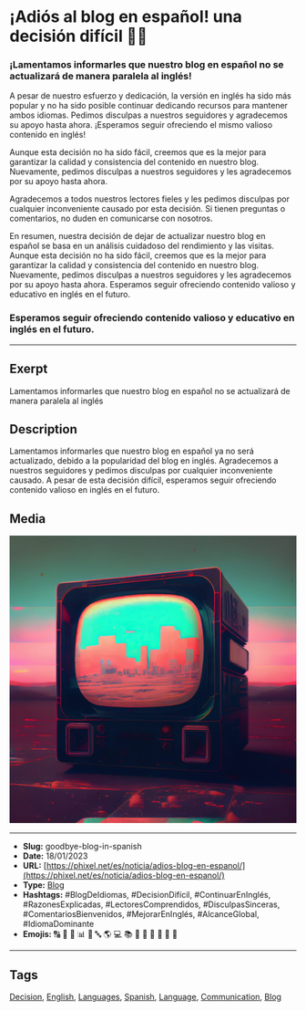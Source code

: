 # ¡Adiós al blog en español! una decisión difícil 🙋🏻
### ¡Lamentamos informarles que nuestro blog en español no se actualizará de manera paralela al inglés!

A pesar de nuestro esfuerzo y dedicación, la versión en inglés ha sido más popular y no ha sido posible continuar dedicando recursos para mantener ambos idiomas. Pedimos disculpas a nuestros seguidores y agradecemos su apoyo hasta ahora. ¡Esperamos seguir ofreciendo el mismo valioso contenido en inglés!

Aunque esta decisión no ha sido fácil, creemos que es la mejor para garantizar la calidad y consistencia del contenido en nuestro blog. Nuevamente, pedimos disculpas a nuestros seguidores y les agradecemos por su apoyo hasta ahora.

Agradecemos a todos nuestros lectores fieles y les pedimos disculpas por cualquier inconveniente causado por esta decisión. Si tienen preguntas o comentarios, no duden en comunicarse con nosotros.

En resumen, nuestra decisión de dejar de actualizar nuestro blog en español se basa en un análisis cuidadoso del rendimiento y las visitas. Aunque esta decisión no ha sido fácil, creemos que es la mejor para garantizar la calidad y consistencia del contenido en nuestro blog. Nuevamente, pedimos disculpas a nuestros seguidores y les agradecemos por su apoyo hasta ahora. Esperamos seguir ofreciendo contenido valioso y educativo en inglés en el futuro.

### Esperamos seguir ofreciendo contenido valioso y educativo en inglés en el futuro.
------------
## Exerpt
Lamentamos informarles que nuestro blog en español no se actualizará de manera paralela al inglés
## Description
Lamentamos informarles que nuestro blog en español ya no será actualizado, debido a la popularidad del blog en inglés. Agradecemos a nuestros seguidores y pedimos disculpas por cualquier inconveniente causado. A pesar de esta decisión difícil, esperamos seguir ofreciendo contenido valioso en inglés en el futuro.
## Media
<img src="media/a89ef371/no-blog.jpg">

------------
- **Slug:** goodbye-blog-in-spanish
- **Date:** 18/01/2023
- **URL:** [https://phixel.net/es/noticia/adios-blog-en-espanol/](https://phixel.net/es/noticia/adios-blog-en-espanol/)
- **Type:** [Blog](#blog)
- **Hashtags:** #BlogDeIdiomas, #DecisionDifícil, #ContinuarEnInglés, #RazonesExplicadas, #LectoresComprendidos, #DisculpasSinceras, #ComentariosBienvenidos, #MejorarEnInglés, #AlcanceGlobal, #IdiomaDominante
- **Emojis:** 🔠 🙏 📝 📊 🙅 🔤 🌎 💻 📚 📖 🙋 🏻 📣 📄 📧

------------
## Tags
[Decision](#decision), [English](#english), [Languages](#languages), [Spanish](#spanish), [Language](#language), [Communication](#communication), [Blog](#blog)
